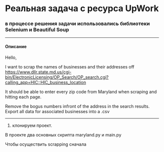 # Реальная задача с ресурса UpWork

### в процессе решения задачи использовались библиотеки Selenium и Beautiful Soup

___

#### Описание


Hello,

I want to scrap the names of businesses and their addresses off
https://www.dllr.state.md.us/cgi-bin/ElectronicLicensing/OP_Search/OP_search.cgi?calling_app=HIC::HIC_business_location

It should be able to enter every zip code from Maryland when scraping and hitting each page.

Remove the bogus numbers infront of the address in the search results. Export all data for associated businesses into a .csv

___

1. клонируем проект.

В проекте два основных скрипта maryland.py и main.py

Чтобы осуществить scrapping сначала 
